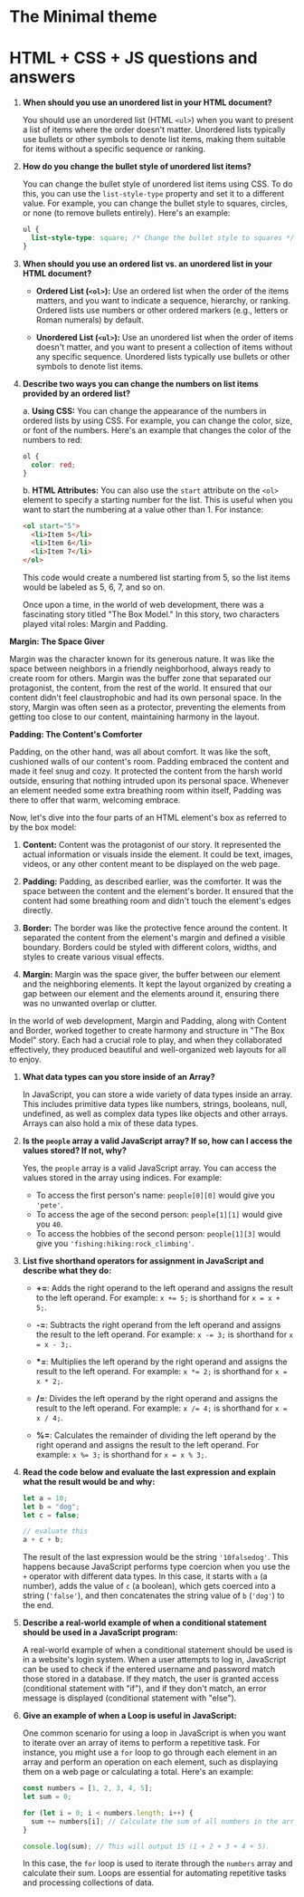 # The Minimal theme

# HTML + CSS + JS questions and answers

1. **When should you use an unordered list in your HTML document?**

   You should use an unordered list (HTML `<ul>`) when you want to present a list of items where the order doesn't matter. Unordered lists typically use bullets or other symbols to denote list items, making them suitable for items without a specific sequence or ranking.

2. **How do you change the bullet style of unordered list items?**

   You can change the bullet style of unordered list items using CSS. To do this, you can use the `list-style-type` property and set it to a different value. For example, you can change the bullet style to squares, circles, or none (to remove bullets entirely). Here's an example:

   ```css
   ul {
     list-style-type: square; /* Change the bullet style to squares */
   }
   ```

3. **When should you use an ordered list vs. an unordered list in your HTML document?**

   - **Ordered List (`<ol>`):** Use an ordered list when the order of the items matters, and you want to indicate a sequence, hierarchy, or ranking. Ordered lists use numbers or other ordered markers (e.g., letters or Roman numerals) by default.

   - **Unordered List (`<ul>`):** Use an unordered list when the order of items doesn't matter, and you want to present a collection of items without any specific sequence. Unordered lists typically use bullets or other symbols to denote list items.

4. **Describe two ways you can change the numbers on list items provided by an ordered list?**

   a. **Using CSS:** You can change the appearance of the numbers in ordered lists by using CSS. For example, you can change the color, size, or font of the numbers. Here's an example that changes the color of the numbers to red:

   ```css
   ol {
     color: red;
   }
   ```

   b. **HTML Attributes:** You can also use the `start` attribute on the `<ol>` element to specify a starting number for the list. This is useful when you want to start the numbering at a value other than 1. For instance:

   ```html
   <ol start="5">
     <li>Item 5</li>
     <li>Item 6</li>
     <li>Item 7</li>
   </ol>
   ```

   This code would create a numbered list starting from 5, so the list items would be labeled as 5, 6, 7, and so on.

   Once upon a time, in the world of web development, there was a fascinating story titled "The Box Model." In this story, two characters played vital roles: Margin and Padding.

**Margin: The Space Giver**

Margin was the character known for its generous nature. It was like the space between neighbors in a friendly neighborhood, always ready to create room for others. Margin was the buffer zone that separated our protagonist, the content, from the rest of the world. It ensured that our content didn't feel claustrophobic and had its own personal space. In the story, Margin was often seen as a protector, preventing the elements from getting too close to our content, maintaining harmony in the layout.

**Padding: The Content's Comforter**

Padding, on the other hand, was all about comfort. It was like the soft, cushioned walls of our content's room. Padding embraced the content and made it feel snug and cozy. It protected the content from the harsh world outside, ensuring that nothing intruded upon its personal space. Whenever an element needed some extra breathing room within itself, Padding was there to offer that warm, welcoming embrace.

Now, let's dive into the four parts of an HTML element's box as referred to by the box model:

1. **Content:** Content was the protagonist of our story. It represented the actual information or visuals inside the element. It could be text, images, videos, or any other content meant to be displayed on the web page.

2. **Padding:** Padding, as described earlier, was the comforter. It was the space between the content and the element's border. It ensured that the content had some breathing room and didn't touch the element's edges directly.

3. **Border:** The border was like the protective fence around the content. It separated the content from the element's margin and defined a visible boundary. Borders could be styled with different colors, widths, and styles to create various visual effects.

4. **Margin:** Margin was the space giver, the buffer between our element and the neighboring elements. It kept the layout organized by creating a gap between our element and the elements around it, ensuring there was no unwanted overlap or clutter.

In the world of web development, Margin and Padding, along with Content and Border, worked together to create harmony and structure in "The Box Model" story. Each had a crucial role to play, and when they collaborated effectively, they produced beautiful and well-organized web layouts for all to enjoy.

1. **What data types can you store inside of an Array?**

   In JavaScript, you can store a wide variety of data types inside an array. This includes primitive data types like numbers, strings, booleans, null, undefined, as well as complex data types like objects and other arrays. Arrays can also hold a mix of these data types.

2. **Is the `people` array a valid JavaScript array? If so, how can I access the values stored? If not, why?**

   Yes, the `people` array is a valid JavaScript array. You can access the values stored in the array using indices. For example:

   - To access the first person's name: `people[0][0]` would give you `'pete'`.
   - To access the age of the second person: `people[1][1]` would give you `40`.
   - To access the hobbies of the second person: `people[1][3]` would give you `'fishing:hiking:rock_climbing'`.

3. **List five shorthand operators for assignment in JavaScript and describe what they do:**

   - **+=**: Adds the right operand to the left operand and assigns the result to the left operand. For example: `x += 5;` is shorthand for `x = x + 5;`.

   - **-=**: Subtracts the right operand from the left operand and assigns the result to the left operand. For example: `x -= 3;` is shorthand for `x = x - 3;`.

   - **\*=**: Multiplies the left operand by the right operand and assigns the result to the left operand. For example: `x *= 2;` is shorthand for `x = x * 2;`.

   - **/=**: Divides the left operand by the right operand and assigns the result to the left operand. For example: `x /= 4;` is shorthand for `x = x / 4;`.

   - **%=**: Calculates the remainder of dividing the left operand by the right operand and assigns the result to the left operand. For example: `x %= 3;` is shorthand for `x = x % 3;`.

4. **Read the code below and evaluate the last expression and explain what the result would be and why:**

   ```javascript
   let a = 10;
   let b = "dog";
   let c = false;

   // evaluate this
   a + c + b;
   ```

   The result of the last expression would be the string `'10falsedog'`. This happens because JavaScript performs type coercion when you use the `+` operator with different data types. In this case, it starts with `a` (a number), adds the value of `c` (a boolean), which gets coerced into a string (`'false'`), and then concatenates the string value of `b` (`'dog'`) to the end.

5. **Describe a real-world example of when a conditional statement should be used in a JavaScript program:**

   A real-world example of when a conditional statement should be used is in a website's login system. When a user attempts to log in, JavaScript can be used to check if the entered username and password match those stored in a database. If they match, the user is granted access (conditional statement with "if"), and if they don't match, an error message is displayed (conditional statement with "else").

6. **Give an example of when a Loop is useful in JavaScript:**

   One common scenario for using a loop in JavaScript is when you want to iterate over an array of items to perform a repetitive task. For instance, you might use a `for` loop to go through each element in an array and perform an operation on each element, such as displaying them on a web page or calculating a total. Here's an example:

   ```javascript
   const numbers = [1, 2, 3, 4, 5];
   let sum = 0;

   for (let i = 0; i < numbers.length; i++) {
     sum += numbers[i]; // Calculate the sum of all numbers in the array.
   }

   console.log(sum); // This will output 15 (1 + 2 + 3 + 4 + 5).
   ```

   In this case, the `for` loop is used to iterate through the `numbers` array and calculate their sum. Loops are essential for automating repetitive tasks and processing collections of data.
